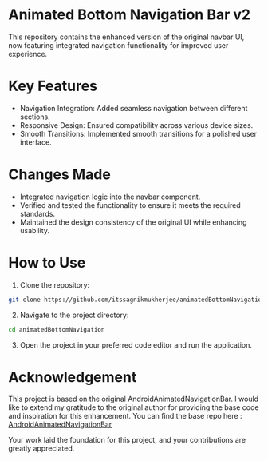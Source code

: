 

# Animated Bottom Navigation Bar v2
This repository contains the enhanced version of the original navbar UI, now featuring integrated navigation functionality for improved user experience.

# Key Features
- Navigation Integration: Added seamless navigation between different sections.
- Responsive Design: Ensured compatibility across various device sizes.
- Smooth Transitions: Implemented smooth transitions for a polished user interface.

# Changes Made
- Integrated navigation logic into the navbar component.
- Verified and tested the functionality to ensure it meets the required standards.
- Maintained the design consistency of the original UI while enhancing usability.

# How to Use

1. Clone the repository:
```sh
git clone https://github.com/itssagnikmukherjee/animatedBottomNavigation.git
```
2. Navigate to the project directory:
```sh
cd animatedBottomNavigation
```
3. Open the project in your preferred code editor and run the application.

# Acknowledgement

This project is based on the original AndroidAnimatedNavigationBar. I would like to extend my gratitude to the original author for providing the base code and inspiration for this enhancement.
You can find the base repo here : <a href="https://github.com/exyte/AndroidAnimatedNavigationBar
">AndroidAnimatedNavigationBar</a>

Your work laid the foundation for this project, and your contributions are greatly appreciated.
